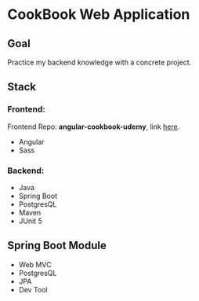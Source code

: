 # CookBook Web Application

## Goal
Practice my backend knowledge with a concrete project.

## Stack
### Frontend:
Frontend Repo: **angular-cookbook-udemy**, link [here](https://github.com/Ahiiia92/angular-cookbook-udemy).
- Angular
- Sass

### Backend:
- Java
- Spring Boot
- PostgresQL
- Maven
- JUnit 5

## Spring Boot Module
- Web MVC
- PostgresQL
- JPA
- Dev Tool

